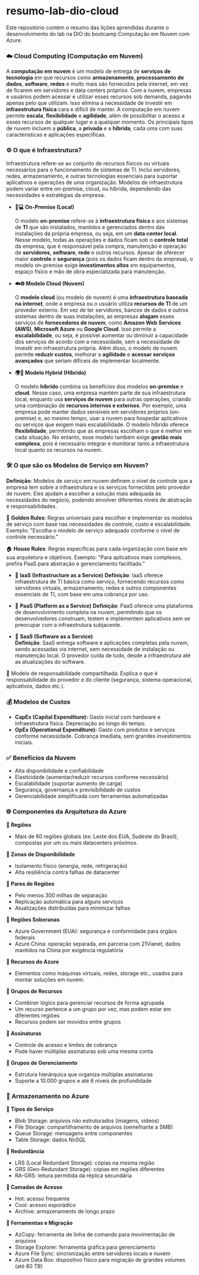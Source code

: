 # resumo-lab-dio-cloud
Este repositório contém o resumo das lições aprendidas durante o desenvolvimento do lab na DIO do bootcamp Computação em Nuvem com Azure.

### **☁️ Cloud Computing (Computação em Nuvem)**

A **computação em nuvem** é um modelo de entrega de **serviços de tecnologia** em que recursos como **armazenamento**, **processamento de dados**, **software**, **redes** e muito mais são fornecidos pela internet, em vez de ficarem em servidores e data centers próprios. Com a nuvem, empresas e usuários podem acessar e utilizar esses recursos sob demanda, pagando apenas pelo que utilizam. Isso elimina a necessidade de investir em **infraestrutura física** cara e difícil de manter. A computação em nuvem permite **escala**, **flexibilidade** e **agilidade**, além de possibilitar o acesso a esses recursos de qualquer lugar e a qualquer momento. Os principais tipos de nuvem incluem a **pública**, a **privada** e a **híbrida**, cada uma com suas características e aplicações específicas.

### **⚙️ O que é Infraestrutura?**

Infraestrutura refere-se ao conjunto de recursos físicos ou virtuais necessários para o funcionamento de sistemas de TI. Inclui servidores, redes, armazenamento, e outras tecnologias essenciais para suportar aplicativos e operações de uma organização. Modelos de infraestrutura podem variar entre on-premise, cloud, ou híbrida, dependendo das necessidades e estratégias da empresa.

- **🏢💻 On-Premise (Local)**
    
    O modelo **on-premise** refere-se à **infraestrutura física** e aos sistemas de **TI** que são instalados, mantidos e gerenciados dentro das instalações da própria empresa, ou seja, em um **data center local**. Nesse modelo, todas as operações e dados ficam sob o **controle total** da empresa, que é responsável pela compra, manutenção e operação de **servidores**, **software**, **rede** e outros recursos. Apesar de oferecer maior **controle** e **segurança** (pois os dados ficam dentro da empresa), o modelo on-premise exige **investimentos altos** em equipamentos, espaço físico e mão de obra especializada para manutenção.

- **☁️🌐 Modelo Cloud (Nuvem)**
    
    O **modelo cloud** (ou modelo de nuvem) é uma **infraestrutura baseada na internet**, onde a empresa ou o usuário utiliza **recursos de TI** de um provedor externo. Em vez de ter servidores, bancos de dados e outros sistemas dentro de suas instalações, as empresas **alugam** esses serviços de **fornecedores de nuvem**, como **Amazon Web Services (AWS)**, **Microsoft Azure** ou **Google Cloud**. Isso permite a **escalabilidade**, ou seja, é possível aumentar ou diminuir a capacidade dos serviços de acordo com a necessidade, sem a necessidade de investir em infraestrutura própria. Além disso, o modelo de nuvem permite **reduzir custos**, melhorar a **agilidade** e **acessar serviços avançados** que seriam difíceis de implementar localmente.

- **🌍🔗 Modelo Hybrid (Híbrido)**
    
    O modelo **híbrido** combina os benefícios dos modelos **on-premise** e **cloud**. Nesse caso, uma empresa mantém parte de sua infraestrutura local, enquanto usa **serviços de nuvem** para outras operações, criando uma combinação de **recursos internos e externos**. Por exemplo, uma empresa pode manter dados sensíveis em servidores próprios (on-premise) e, ao mesmo tempo, usar a nuvem para hospedar aplicativos ou serviços que exigem mais escalabilidade. O modelo híbrido oferece **flexibilidade**, permitindo que as empresas escolham o que é melhor em cada situação. No entanto, esse modelo também exige **gestão mais complexa**, pois é necessário integrar e monitorar tanto a infraestrutura local quanto os recursos na nuvem.

### 🛠️ **O que são os Modelos de Serviço em Nuvem?**

**Definição**: Modelos de serviço em nuvem definem o nível de controle que a empresa tem sobre a infraestrutura e os serviços fornecidos pelo provedor de nuvem. Eles ajudam a escolher a solução mais adequada às necessidades do negócio, podendo envolver diferentes níveis de abstração e responsabilidades.

🌟 **Golden Rules**: Regras universais para escolher e implementar os modelos de serviço com base nas necessidades de controle, custo e escalabilidade.
Exemplo: "Escolha o modelo de serviço adequado conforme o nível de controle necessário."

🏠 **House Rules**: Regras específicas para cada organização com base em sua arquitetura e objetivos. Exemplo: "Para aplicativos mais complexos, prefira PaaS para abstração e gerenciamento facilitado."

- 🎨 **IaaS (Infrastructure as a Service)**
**Definição**: IaaS oferece infraestrutura de TI básica como serviço, fornecendo recursos como servidores virtuais, armazenamento, redes e outros componentes essenciais de TI, com base em uma cobrança por uso.

- 🎨 **PaaS (Platform as a Service)**
**Definição**: PaaS oferece uma plataforma de desenvolvimento completa na nuvem, permitindo que os desenvolvedores construam, testem e implementem aplicativos sem se preocupar com a infraestrutura subjacente.

- 🎨 **SaaS (Software as a Service)**    
**Definição**: SaaS entrega software e aplicações completas pela nuvem, sendo acessadas via internet, sem necessidade de instalação ou manutenção local. O provedor cuida de tudo, desde a infraestrutura até as atualizações do software.

📌 Modelo de responsabilidade compartilhada: 
Explica o que é responsabilidade do provedor e do cliente (segurança, sistema operacional, aplicativos, dados etc.).

### **💰 Modelos de Custos**
- **CapEx (Capital Expenditure):** Gasto inicial com hardware e infraestrutura física. Depreciação ao longo do tempo.
- **OpEx (Operational Expenditure):** Gasto com produtos e serviços conforme necessidade. Cobrança imediata, sem grandes investimentos iniciais.

### **✅ Benefícios da Nuvem**
- Alta disponibilidade e confiabilidade
- Elasticidade (aumentar/reduzir recursos conforme necessário)
- Escalabilidade (suportar aumento de carga)
- Segurança, governança e previsibilidade de custos
- Gerenciabilidade simplificada com ferramentas automatizadas

### **🌐 Componentes da Arquitetura do Azure**

**🔹 Regiões**
- Mais de 60 regiões globais (ex: Leste dos EUA, Sudeste do Brasil), compostas por um ou mais datacenters próximos.

**🔹 Zonas de Disponibilidade**
- Isolamento físico (energia, rede, refrigeração)
- Alta resiliência contra falhas de datacenter

**🔹 Pares de Regiões**
- Pelo menos 300 milhas de separação
- Replicação automática para alguns serviços
- Atualizações distribuídas para minimizar falhas

**🔹 Regiões Soberanas**
- Azure Government (EUA): segurança e conformidade para órgãos federais
- Azure China: operação separada, em parceria com 21Vianet, dados mantidos na China por exigência regulatória

**🔹 Recursos do Azure**
- Elementos como máquinas virtuais, redes, storage etc., usados para montar soluções em nuvem.

**🔹 Grupos de Recursos**
- Contêiner lógico para gerenciar recursos de forma agrupada
- Um recurso pertence a um grupo por vez, mas podem estar em diferentes regiões
- Recursos podem ser movidos entre grupos

**🔹 Assinaturas**
- Controle de acesso e limites de cobrança
- Pode haver múltiplas assinaturas sob uma mesma conta

**🔹 Grupos de Gerenciamento**
- Estrutura hierárquica que organiza múltiplas assinaturas
- Suporte a 10.000 grupos e até 6 níveis de profundidade

### **💾 Armazenamento no Azure**
**🔹 Tipos de Serviço**
- Blob Storage: arquivos não estruturados (imagens, vídeos)
- File Storage: compartilhamento de arquivos (semelhante a SMB)
- Queue Storage: mensagens entre componentes
- Table Storage: dados NoSQL

**🔹 Redundância**
- LRS (Local Redundant Storage): cópias na mesma região
- GRS (Geo-Redundant Storage): cópias em regiões diferentes
- RA-GRS: leitura permitida da réplica secundária

**🔹 Camadas de Acesso**
- Hot: acesso frequente
- Cool: acesso esporádico
- Archive: armazenamento de longo prazo

**🔹 Ferramentas e Migração**
- AzCopy: ferramenta de linha de comando para movimentação de arquivos
- Storage Explorer: ferramenta gráfica para gerenciamento
- Azure File Sync: sincronização entre servidores locais e nuvem
- Azure Data Box: dispositivo físico para migração de grandes volumes (até 80 TB)
  
